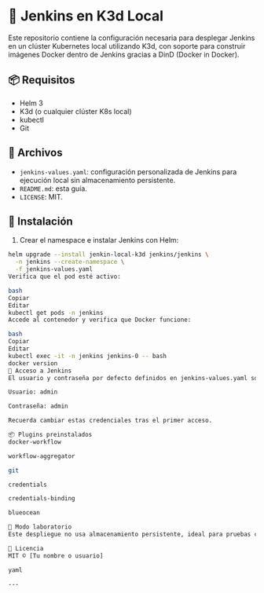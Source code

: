 # 🧪 Jenkins en K3d Local

Este repositorio contiene la configuración necesaria para desplegar Jenkins en un clúster Kubernetes local utilizando K3d, con soporte para construir imágenes Docker dentro de Jenkins gracias a DinD (Docker in Docker).

## 📦 Requisitos

- Helm 3
- K3d (o cualquier clúster K8s local)
- kubectl
- Git

## 📁 Archivos

- `jenkins-values.yaml`: configuración personalizada de Jenkins para ejecución local sin almacenamiento persistente.
- `README.md`: esta guía.
- `LICENSE`: MIT.

## 🚀 Instalación

1. Crear el namespace e instalar Jenkins con Helm:

```bash
helm upgrade --install jenkin-local-k3d jenkins/jenkins \
  -n jenkins --create-namespace \
  -f jenkins-values.yaml
Verifica que el pod esté activo:

bash
Copiar
Editar
kubectl get pods -n jenkins
Accede al contenedor y verifica que Docker funcione:

bash
Copiar
Editar
kubectl exec -it -n jenkins jenkins-0 -- bash
docker version
🔐 Acceso a Jenkins
El usuario y contraseña por defecto definidos en jenkins-values.yaml son:

Usuario: admin

Contraseña: admin

Recuerda cambiar estas credenciales tras el primer acceso.

📦 Plugins preinstalados
docker-workflow

workflow-aggregator

git

credentials

credentials-binding

blueocean

🧪 Modo laboratorio
Este despliegue no usa almacenamiento persistente, ideal para pruebas con K3d o Minikube. Todos los datos se perderán si el pod se elimina.

📜 Licencia
MIT © [Tu nombre o usuario]

yaml

---